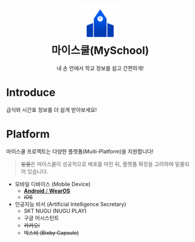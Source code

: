 <h1 align="center">
    <img src="https://raw.githubusercontent.com/gunyu1019/myschool/main/icon.png" width="100px" alt="" align="center"/><br/>
    마이스쿨(MySchool)
</h1>
<p align="center">
    내 손 안에서 학교 정보를 쉽고 간편하게!
</p>

# Introduce
급식와 시간표 정보를 더 쉽게 받아보세요!

# Platform
마이스쿨 프로젝트는 다양한 플랫폼(Muiti-Platform)을 지원합니다!
> ~~밑줄~~은 마이스쿨이 성공적으로 배포를 마친 뒤, 플랫폼 확장을 고려하여 밑줄되어 있습니다.

* 모바일 디바이스 (Mobile Device)
  * [**Android** / **WearOS**](https://github.com/gunyu1019/myschool-android)
  * ~~iOS~~ 
* 인공지능 비서 (Artificial Intelligence Secretary)
  * SKT NUGU (NUGU PLAY)
  * 구글 어시스턴트
  * ~~카카오i~~
  * ~~빅스비 (Bixby Capsule)~~
